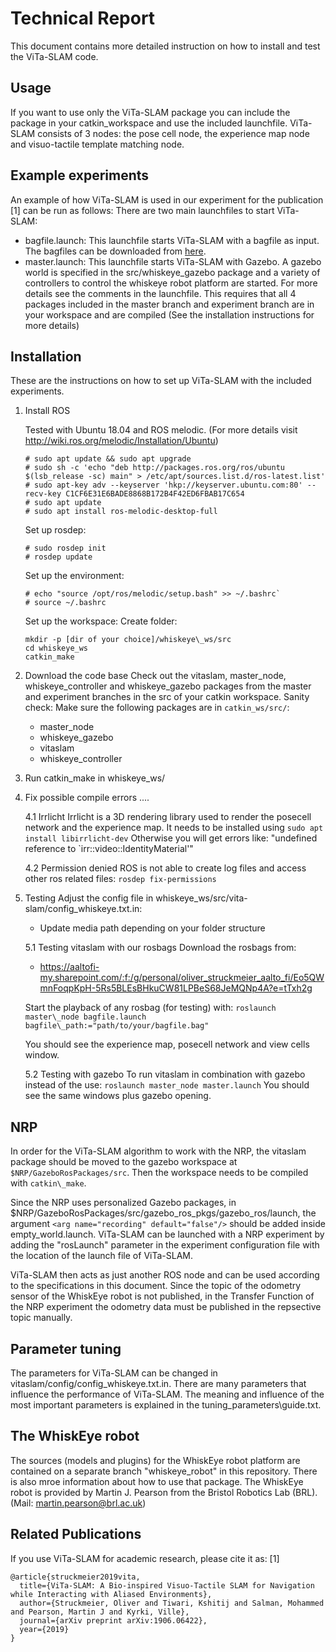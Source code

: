 # Technical Report
This document contains more detailed instruction on how to install and test the ViTa-SLAM code.

## Usage
If you want to use only the ViTa-SLAM package you can include the package in your catkin\_workspace and use the included launchfile.
ViTa-SLAM consists of 3 nodes: the pose cell node, the experience map node and visuo-tactile template matching node.

## Example experiments
An example of how ViTa-SLAM is used in our experiment for the publication [1] can be run as follows:
There are two main launchfiles to start ViTa-SLAM:
- bagfile.launch: This launchfile starts ViTa-SLAM with a bagfile as input. 
The bagfiles can be downloaded from [here](https://aaltofi-my.sharepoint.com/:f:/g/personal/oliver_struckmeier_aalto_fi/Eo5QWmnFoqpKpH-5Rs5BLEsBHkuCW81LPBeS68JeMQNp4A?e=tTxh2g).
- master.launch: This launchfile starts ViTa-SLAM with Gazebo. A gazebo world is specified in the src/whiskeye\_gazebo package and a variety of controllers to control the whiskeye robot platform are started. For more details see the comments in the launchfile.
This requires that all 4 packages included in the master branch and experiment branch are in your workspace and are compiled (See the installation instructions for more details)

## Installation
These are the instructions on how to set up ViTa-SLAM with the included experiments.
1. Install ROS

   Tested with Ubuntu 18.04 and ROS melodic. (For more details visit http://wiki.ros.org/melodic/Installation/Ubuntu)  

   ```
   # sudo apt update && sudo apt upgrade  
   # sudo sh -c 'echo "deb http://packages.ros.org/ros/ubuntu $(lsb_release -sc) main" > /etc/apt/sources.list.d/ros-latest.list'  
   # sudo apt-key adv --keyserver 'hkp://keyserver.ubuntu.com:80' --recv-key C1CF6E31E6BADE8868B172B4F42ED6FBAB17C654  
   # sudo apt update  
   # sudo apt install ros-melodic-desktop-full  
   ```

   Set up rosdep:  
   ```
   # sudo rosdep init  
   # rosdep update  
   ```

   Set up the environment:  
   ```
   # echo "source /opt/ros/melodic/setup.bash" >> ~/.bashrc`
   # source ~/.bashrc
   ```

   Set up the workspace:
   Create folder:
   ```
   mkdir -p [dir of your choice]/whiskeye\_ws/src
   cd whiskeye_ws
   catkin_make
   ```

2. Download the code base 
   Check out the vitaslam, master\_node, whiskeye\_controller and whiskeye\_gazebo packages from the master and experiment branches in the src of your catkin workspace.
   Sanity check: Make sure the following packages are in `catkin_ws/src/`:
   - master\_node
   - whiskeye\_gazebo
   - vitaslam
   - whiskeye\_controller

3. Run catkin\_make in whiskeye\_ws/

4. Fix possible compile errors ....

   4.1 Irrlicht
   Irrlicht is a 3D rendering library used to render the posecell network and the experience map.
   It needs to be installed using
   `sudo apt install libirrlicht-dev`
   Otherwise you will get errors like: "undefined reference to `irr::video::IdentityMaterial'"

   4.2 Permission denied
   ROS is not able to create log files and access other ros related files:
   `rosdep fix-permissions`

5. Testing
   Adjust the config file in whiskeye_ws/src/vita-slam/config_whiskeye.txt.in:
   - Update media path depending on your folder structure

   5.1 Testing vitaslam with our rosbags
   Download the rosbags from:
   - https://aaltofi-my.sharepoint.com/:f:/g/personal/oliver_struckmeier_aalto_fi/Eo5QWmnFoqpKpH-5Rs5BLEsBHkuCW81LPBeS68JeMQNp4A?e=tTxh2g

   Start the playback of any rosbag (for testing) with:
   `roslaunch master\_node bagfile.launch bagfile\_path:="path/to/your/bagfile.bag"`

   You should see the experience map, posecell network and view cells window.

   5.2 Testing with gazebo
   To run vitaslam in combination with gazebo instead of the use:
   `roslaunch master_node master.launch`
   You should see the same windows plus gazebo opening.

## NRP
In order for the ViTa-SLAM algorithm to work with the NRP, the vitaslam package should be moved to the gazebo workspace at `$NRP/GazeboRosPackages/src`.
Then the workspace needs to be compiled with `catkin\_make`.

Since the NRP uses personalized Gazebo packages, in $NRP/GazeboRosPackages/src/gazebo\_ros\_pkgs/gazebo\_ros/launch, the argument `<arg name="recording" default="false"/>` should be added inside empty\_world.launch.
ViTa-SLAM can be launched with a NRP experiment by adding the "rosLaunch" parameter in the experiment configuration file with the location of the launch file of ViTa-SLAM.

ViTa-SLAM then acts as just another ROS node and can be used according to the specifications in this document.
Since the topic of the odometry sensor of the WhiskEye robot is not published, in the Transfer Function of the NRP experiment the odometry data must be published in the repsective topic manually.

## Parameter tuning
The parameters for ViTa-SLAM can be changed in vitaslam/config/config\_whiskeye.txt.in.
There are many parameters that influence the performance of ViTa-SLAM.
The meaning and influence of the most important parameters is explained in the tuning\_parameters\guide.txt.

## The WhiskEye robot
The sources (models and plugins) for the WhiskEye robot platform are contained on a separate branch "whiskeye_robot" in this repository.
There is also mroe information about how to use that package.
The WhiskEye robot is provided by Martin J. Pearson from the Bristol Robotics Lab (BRL). (Mail: martin.pearson@brl.ac.uk)

## Related Publications
If you use ViTa-SLAM for academic research, please cite it as:
[1]
```
@article{struckmeier2019vita,
  title={ViTa-SLAM: A Bio-inspired Visuo-Tactile SLAM for Navigation while Interacting with Aliased Environments},
  author={Struckmeier, Oliver and Tiwari, Kshitij and Salman, Mohammed and Pearson, Martin J and Kyrki, Ville},
  journal={arXiv preprint arXiv:1906.06422},
  year={2019}
}
```

